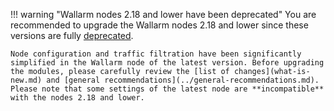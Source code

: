 !!! warning "Wallarm nodes 2.18 and lower have been deprecated"
    You are recommended to upgrade the Wallarm nodes 2.18 and lower since these versions are fully [deprecated](../versioning-policy.md#version-list).

    Node configuration and traffic filtration have been significantly simplified in the Wallarm node of the latest version. Before upgrading the modules, please carefully review the [list of changes](what-is-new.md) and [general recommendations](../general-recommendations.md). Please note that some settings of the latest node are **incompatible** with the nodes 2.18 and lower.

